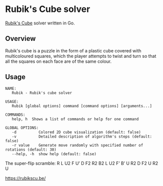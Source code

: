 # Rubik's Cube solver

[Rubik's Cube](https://en.wikipedia.org/wiki/Rubik%27s_Cube) solver written in Go.

## Overview

Rubik's cube is a puzzle in the form of a plastic cube covered with
multicoloured squares, which the player attempts to twist and turn
so that all the squares on each face are of the same colour.

## Usage

```
NAME:
   Rubik - Rubik's cube solver

USAGE:
   Rubik [global options] command [command options] [arguments...]

COMMANDS:
   help, h  Shows a list of commands or help for one command

GLOBAL OPTIONS:
   -d          Colored 2D cube visualization (default: false)
   -v          Detailed description of algorithm's steps (default: false)
   -r value    Generate move randomly with specified number of rotations (default: 30)
   --help, -h  show help (default: false)
```

The super-flip scramble: R L U2 F U’ D F2 R2 B2 L U2 F’ B’ U R2 D F2 U R2 U

https://rubikscu.be/
